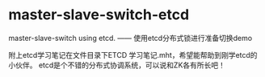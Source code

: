 # master-slave-switch-etcd
master-slave-switch using etcd. —— 使用etcd分布式锁进行准备切换demo

附上etcd学习笔记在文件目录下ETCD 学习笔记.mht，希望能帮助到刚学etcd的小伙伴。
etcd是个不错的分布式协调系统，可以说和ZK各有所长吧！
